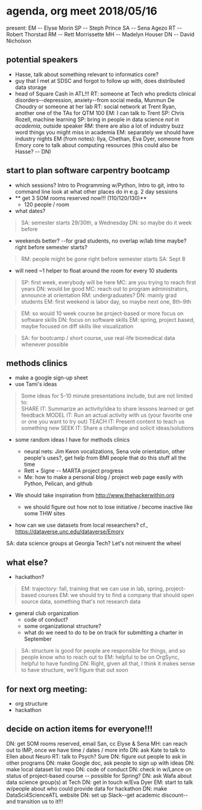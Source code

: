 # agenda, org meet 2018/05/16

present:
EM -- Elyse Morin
SP -- Steph Prince
SA -- Sena Agezo
RT -- Robert Thorstad
RM -- Rett Morrissette
MH -- Madelyn Houser
DN -- David Nicholson

## potential speakers
  * Hasse, talk about something relevant to informatics core?
  * guy that I met at SDSC and forgot to follow up with, does distributed data storage
  * head of Square Cash in ATL!!!
RT: someone at Tech who predicts clinical disorders--depression, anxiety--from social media, Munmun De Choudry or someone at her lab
RT: social network at Trent Ryan, another one of the TAs for QTM 100
EM: I can talk to Trent
SP: Chris Rozell, machine learning
SP: bring in people in data science *not in academia*, outside speaker
RM: there are also a lot of industry buzz word things you might miss in academia
EM: separately we should have industry nights
EM (from notes):
Ilya, Chethan, Eva Dyer, someone from Emory core to talk about computing resources (this could also be Hasse? -- DN)

## start to plan software carpentry bootcamp
* which sessions?
  Intro to Programming w/Python, Intro to git, intro to command line
  look at what other places do in e.g. 2 day sessions
* ** get 3 SOM rooms reserved now!!! (110/120/130)**
  - 120 people / room
* what dates?
> SA: semester starts 29/30th, a Wednesday
> DN: so maybe do it week before

* weekends better? --for grad students, no overlap w/lab time maybe? right before semester starts?
> RM: people might be gone right before semester starts
> SA: Sept 8
* will need ~1 helper to float around the room for every 10 students
> SP: first week, everybody will be here
> MC: are you trying to reach first years
> DN: would be good
> MC: reach out to program administrators, announce at orientation
> RM: undergraduates?
> DN: mainly grad students
> EM: first weekend is labor day, so maybe next one, 8th-9th

> EM: so would 10 week course be project-based or more focus on software skills
> DN: focus on software skills
> EM: spring, project based, maybe focused on diff skills like visualization

> SA: for bootcamp / short course, use real-life biomedical data whenever possible

## methods clinics
* make a google sign-up sheet
* use Tami's ideas
> Some ideas for 5-10 minute presentations include, but are not limited to:     
> SHARE IT: Summarize an activity/idea to share lessons learned or get feedback
> MODEL IT: Run an actual activity with us (your favorite one or one you want to try out)
> TEACH IT: Present content to teach us something new
> SEEK IT:  Share a challenge and solicit ideas/solutions

* some random ideas I have for methods clinics
  + neural nets: Jim Kwon vocalizations, Sena vole orientation, other people's uses?, get help from BMI people that do this stuff all the time
  + Rett + Signe -- MARTA project progress
  + Me: how to make a personal blog / project web page easily with Python, Pelican, and github

* We should take inspiration from http://www.thehackerwithin.org
  - we should figure out how not to lose initiative / become inactive like some THW sites

* how can we use datasets from local researchers?
cf., https://dataverse.unc.edu/dataverse/Emory

SA: data science groups at Georgia Tech? Let's not reinvent the wheel

## what else?
- hackathon?
> EM: trajectory: fall, training that we can use in lab, spring, project-based courses
> EM: we should try to find a company that should open source data, something that's not research data

- general club organization
  + code of conduct?
  + some organizational structure?
  + what do we need to do to be on track for submitting a charter in September
> SA: structure is good for people are responsible for things, and so people know who to reach out to
> EM: helpful to be on OrgSync, helpful to have funding
> DN: Right, given all that, I think it makes sense to have structure, we'll figure that out soon

## for next org meeting:
- org structure
- hackathon

## decide on action items for everyone!!!
DN: get SOM rooms reserved, email San, cc Elyse & Sena
MH: can reach out to IMP, once we have time / dates / more info
DN: ask Kate to talk to Ellen about Neuro
RT: talk to Psych? Sure
DN: figure out people to ask in other programs
DN: make Google doc, ask people to sign up with ideas
DN: make local dataset list repo
DN: code of conduct
DN: check in w/Lance on status of project-based course -- possible for Spring?
DN: ask Wafa about data science group(s) at Tech
DN: get in touch w/Eva Dyer
EM: start to talk w/people about who could provide data for hackathon
DN: make DataSci4ScienceATL website
DN: set up Slack--get academic discount--and transition us to it!!!